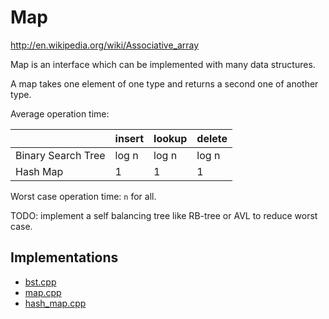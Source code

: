 # Map

<http://en.wikipedia.org/wiki/Associative_array>

Map is an interface which can be implemented with many data structures.

A map takes one element of one type and returns a second one of another type.

Average operation time:

|                     | insert | lookup | delete |
|---------------------|--------|--------|--------|
| Binary Search Tree  | log n  | log n  | log n  |
| Hash Map            | 1      | 1      | 1      |

Worst case operation time: `n` for all.

TODO: implement a self balancing tree like RB-tree or AVL to reduce worst case.

## Implementations

- [bst.cpp](src/cpp/bst.hpp)
- [map.cpp](src/cpp/map.cpp)
- [hash_map.cpp](src/cpp/hash_map.hpp)

